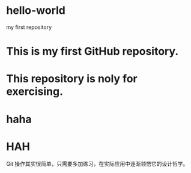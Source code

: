 # hello-world
my first repository

# This is my first GitHub repository.
# This repository is noly for exercising.
#   haha
# HAH
Git 操作其实很简单，只需要多加练习，在实际应用中逐渐领悟它的设计哲学。
